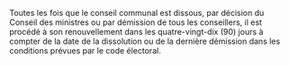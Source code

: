 Toutes les fois que le conseil communal est dissous, par décision du Conseil des ministres ou par démission de tous les conseillers, il est procédé à son renouvellement dans les quatre-vingt-dix (90) jours à compter de la date de la dissolution ou de la dernière démission dans les conditions prévues par le code électoral.